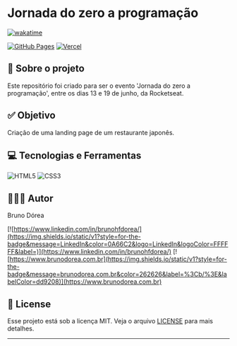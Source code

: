 # Jornada do zero a programação

[![wakatime](https://wakatime.com/badge/user/68660678-6b86-4b78-98df-f5f41a37e1bc.svg)](https://wakatime.com/@68660678-6b86-4b78-98df-f5f41a37e1bc)

[![GitHub Pages](https://img.shields.io/static/v1?style=for-the-badge&message=GitHub+Pages&color=222222&logo=GitHub+Pages&logoColor=FFFFFF&label=)](https://brunodorea.github.io/)
[![Vercel](https://img.shields.io/static/v1?style=for-the-badge&message=Vercel&color=000000&logo=Vercel&logoColor=FFFFFF&label=)](https://brunodorea.github.io/)

## 💼 Sobre o projeto

Este repositório foi criado para ser o evento 'Jornada do zero a programação', entre os dias 13 e 19 de junho, da Rocketseat.

## ✅ Objetivo

Criação de uma landing page de um restaurante japonês.

## 💻 Tecnologias e Ferramentas

![HTML5](https://img.shields.io/static/v1?style=for-the-badge&message=HTML5&color=E34F26&logo=HTML5&logoColor=FFFFFF&label=)
![CSS3](https://img.shields.io/static/v1?style=for-the-badge&message=CSS3&color=1572B6&logo=CSS3&logoColor=FFFFFF&label=)

## 👨🏽‍💻 Autor

Bruno Dórea

[![https://www.linkedin.com/in/brunohfdorea/](https://img.shields.io/static/v1?style=for-the-badge&message=LinkedIn&color=0A66C2&logo=LinkedIn&logoColor=FFFFFF&label=)](https://www.linkedin.com/in/brunohfdorea/)
[![https://www.brunodorea.com.br](https://img.shields.io/static/v1?style=for-the-badge&message=brunodorea.com.br&color=262626&label=%3Cb/%3E&labelColor=dd9208)](https://www.brunodorea.com.br)

## 📝 License

Esse projeto está sob a licença MIT. Veja o arquivo [LICENSE](LICENSE) para mais detalhes.

---
